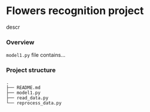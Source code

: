 # Flowers recognition project

descr 

### Overview
`model1.py` file contains...

### Project structure
```
.
├── README.md
├── model1.py
├── read_data.py
└── reprocess_data.py
```

